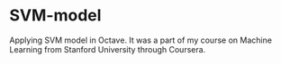 # SVM-model
Applying SVM model in Octave.
 It was a part of my course on Machine Learning from Stanford University through Coursera.
